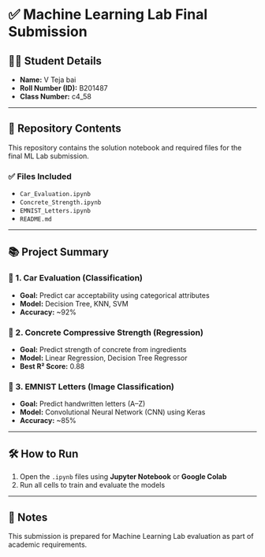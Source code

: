 # ✅ Machine Learning Lab Final Submission

## 👨‍🎓 Student Details

- **Name:** V Teja bai  
- **Roll Number (ID):** B201487  
- **Class Number:** c4_58  

---

## 📁 Repository Contents

This repository contains the solution notebook and required files for the final ML Lab submission.

### ✅ Files Included

- `Car_Evaluation.ipynb`
- `Concrete_Strength.ipynb`
- `EMNIST_Letters.ipynb`
- `README.md`

---

## 📚 Project Summary

### 🔹 1. Car Evaluation (Classification)
- **Goal:** Predict car acceptability using categorical attributes
- **Model:** Decision Tree, KNN, SVM
- **Accuracy:** ~92%

### 🔹 2. Concrete Compressive Strength (Regression)
- **Goal:** Predict strength of concrete from ingredients
- **Model:** Linear Regression, Decision Tree Regressor
- **Best R² Score:** 0.88

### 🔹 3. EMNIST Letters (Image Classification)
- **Goal:** Predict handwritten letters (A–Z)
- **Model:** Convolutional Neural Network (CNN) using Keras
- **Accuracy:** ~85%

---

## 🛠️ How to Run

1. Open the `.ipynb` files using **Jupyter Notebook** or **Google Colab**
2. Run all cells to train and evaluate the models

---

## 📝 Notes

This submission is prepared for Machine Learning Lab evaluation as part of academic requirements.
